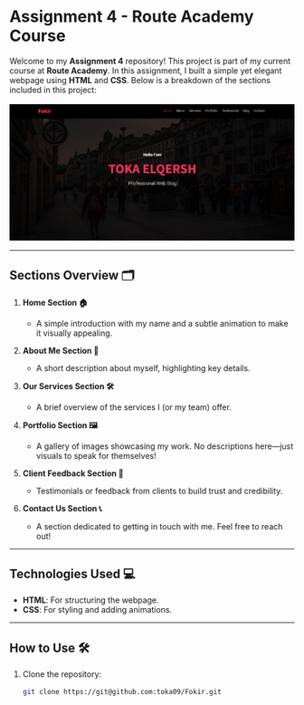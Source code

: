 # Assignment 4 - Route Academy Course 

Welcome to my **Assignment 4** repository! This project is part of my current course at **Route Academy**. In this assignment, I built a simple yet elegant webpage using **HTML** and **CSS**. Below is a breakdown of the sections included in this project:
<br>
<br>
![Homepage Screenshot](/images/Screenshot1.png)

---

## Sections Overview 🗂️

1. **Home Section 🏠**  
   - A simple introduction with my name and a subtle animation to make it visually appealing.

2. **About Me Section 👤**  
   - A short description about myself, highlighting key details.

3. **Our Services Section 🛠️**  
   - A brief overview of the services I (or my team) offer.

4. **Portfolio Section 🖼️**  
   - A gallery of images showcasing my work. No descriptions here—just visuals to speak for themselves!

5. **Client Feedback Section 💬**  
   - Testimonials or feedback from clients to build trust and credibility.

6. **Contact Us Section 📞**  
   - A section dedicated to getting in touch with me. Feel free to reach out!

---

## Technologies Used 💻

- **HTML**: For structuring the webpage.
- **CSS**: For styling and adding animations.

---

## How to Use 🛠️

1. Clone the repository:
   ```bash
   git clone https://git@github.com:toka09/Fokir.git
